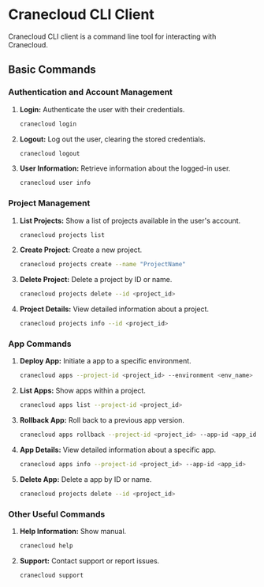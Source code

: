 # Cranecloud CLI Client

Cranecloud CLI client is a command line tool for interacting with Cranecloud.

## Basic Commands

### Authentication and Account Management

1. **Login:** Authenticate the user with their credentials.

   ```bash
   cranecloud login
   ```

2. **Logout:** Log out the user, clearing the stored credentials.

   ```bash
   cranecloud logout
   ```

3. **User Information:** Retrieve information about the logged-in user.

   ```bash
   cranecloud user info
   ```

### Project Management

1. **List Projects:** Show a list of projects available in the user's account.

   ```bash
   cranecloud projects list
   ```

2. **Create Project:** Create a new project.

   ```bash
   cranecloud projects create --name "ProjectName"
   ```

3. **Delete Project:** Delete a project by ID or name.

   ```bash
   cranecloud projects delete --id <project_id>
   ```

4. **Project Details:** View detailed information about a project.

   ```bash
   cranecloud projects info --id <project_id>
   ```

### App Commands

1. **Deploy App:** Initiate a app to a specific environment.

   ```bash
   cranecloud apps --project-id <project_id> --environment <env_name>
   ```

2. **List Apps:** Show apps within a project.

   ```bash
   cranecloud apps list --project-id <project_id>
   ```

3. **Rollback App:** Roll back to a previous app version.

   ```bash
   cranecloud apps rollback --project-id <project_id> --app-id <app_id>
   ```

4. **App Details:** View detailed information about a specific app.

   ```bash
   cranecloud apps info --project-id <project_id> --app-id <app_id>
   ```

5. **Delete App:** Delete a app by ID or name.

   ```bash
   cranecloud projects delete --id <project_id>
   ```

### Other Useful Commands

1. **Help Information:** Show manual.

   ```bash
   cranecloud help
   ```

2. **Support:** Contact support or report issues.

   ```bash
   cranecloud support
   ```
